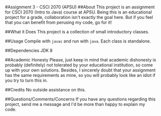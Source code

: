 #Assignment 3 - CSCI 2070 (APSU)
##About
This project is an assignment for CSCI 2070 (Intro to Java) course at APSU. Being this is an educational project for a grade, collaboration isn't exactly the goal here. But if you feel that you can benefit from perusing my code, go for it! 

##What it Does
This project is a collection of small introductory classes.

##Usage
Compile with `javac` and run with `java`. Each class is standalone.

##Dependencies
JDK 8

##Academic Honesty
Please, just keep in mind that academic dishonesty is probably (definitely) not tolerated by your educational institution, so come up with your own solutions. Besides, I sincerely doubt that your assignment has the same requirements as mine, so you will probably look like an idiot if you try to turn this in.

##Credits
No outside assistance on this.

##Questions/Comments/Concerns
If you have any questions regarding this project, send me a message and I'd be more than happy to explain my code.

